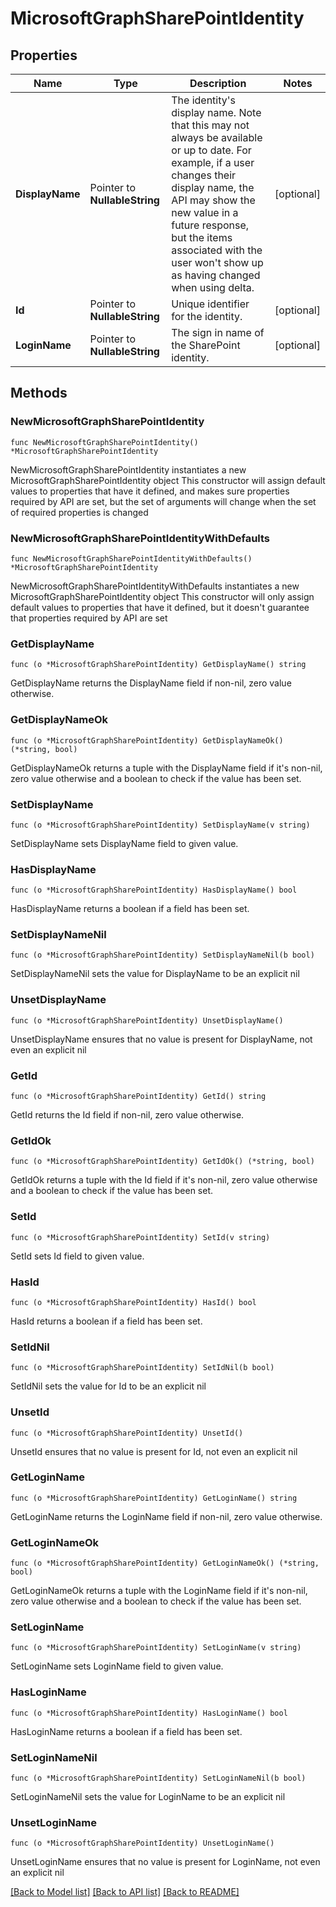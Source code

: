 # MicrosoftGraphSharePointIdentity

## Properties

Name | Type | Description | Notes
------------ | ------------- | ------------- | -------------
**DisplayName** | Pointer to **NullableString** | The identity&#39;s display name. Note that this may not always be available or up to date. For example, if a user changes their display name, the API may show the new value in a future response, but the items associated with the user won&#39;t show up as having changed when using delta. | [optional] 
**Id** | Pointer to **NullableString** | Unique identifier for the identity. | [optional] 
**LoginName** | Pointer to **NullableString** | The sign in name of the SharePoint identity. | [optional] 

## Methods

### NewMicrosoftGraphSharePointIdentity

`func NewMicrosoftGraphSharePointIdentity() *MicrosoftGraphSharePointIdentity`

NewMicrosoftGraphSharePointIdentity instantiates a new MicrosoftGraphSharePointIdentity object
This constructor will assign default values to properties that have it defined,
and makes sure properties required by API are set, but the set of arguments
will change when the set of required properties is changed

### NewMicrosoftGraphSharePointIdentityWithDefaults

`func NewMicrosoftGraphSharePointIdentityWithDefaults() *MicrosoftGraphSharePointIdentity`

NewMicrosoftGraphSharePointIdentityWithDefaults instantiates a new MicrosoftGraphSharePointIdentity object
This constructor will only assign default values to properties that have it defined,
but it doesn't guarantee that properties required by API are set

### GetDisplayName

`func (o *MicrosoftGraphSharePointIdentity) GetDisplayName() string`

GetDisplayName returns the DisplayName field if non-nil, zero value otherwise.

### GetDisplayNameOk

`func (o *MicrosoftGraphSharePointIdentity) GetDisplayNameOk() (*string, bool)`

GetDisplayNameOk returns a tuple with the DisplayName field if it's non-nil, zero value otherwise
and a boolean to check if the value has been set.

### SetDisplayName

`func (o *MicrosoftGraphSharePointIdentity) SetDisplayName(v string)`

SetDisplayName sets DisplayName field to given value.

### HasDisplayName

`func (o *MicrosoftGraphSharePointIdentity) HasDisplayName() bool`

HasDisplayName returns a boolean if a field has been set.

### SetDisplayNameNil

`func (o *MicrosoftGraphSharePointIdentity) SetDisplayNameNil(b bool)`

 SetDisplayNameNil sets the value for DisplayName to be an explicit nil

### UnsetDisplayName
`func (o *MicrosoftGraphSharePointIdentity) UnsetDisplayName()`

UnsetDisplayName ensures that no value is present for DisplayName, not even an explicit nil
### GetId

`func (o *MicrosoftGraphSharePointIdentity) GetId() string`

GetId returns the Id field if non-nil, zero value otherwise.

### GetIdOk

`func (o *MicrosoftGraphSharePointIdentity) GetIdOk() (*string, bool)`

GetIdOk returns a tuple with the Id field if it's non-nil, zero value otherwise
and a boolean to check if the value has been set.

### SetId

`func (o *MicrosoftGraphSharePointIdentity) SetId(v string)`

SetId sets Id field to given value.

### HasId

`func (o *MicrosoftGraphSharePointIdentity) HasId() bool`

HasId returns a boolean if a field has been set.

### SetIdNil

`func (o *MicrosoftGraphSharePointIdentity) SetIdNil(b bool)`

 SetIdNil sets the value for Id to be an explicit nil

### UnsetId
`func (o *MicrosoftGraphSharePointIdentity) UnsetId()`

UnsetId ensures that no value is present for Id, not even an explicit nil
### GetLoginName

`func (o *MicrosoftGraphSharePointIdentity) GetLoginName() string`

GetLoginName returns the LoginName field if non-nil, zero value otherwise.

### GetLoginNameOk

`func (o *MicrosoftGraphSharePointIdentity) GetLoginNameOk() (*string, bool)`

GetLoginNameOk returns a tuple with the LoginName field if it's non-nil, zero value otherwise
and a boolean to check if the value has been set.

### SetLoginName

`func (o *MicrosoftGraphSharePointIdentity) SetLoginName(v string)`

SetLoginName sets LoginName field to given value.

### HasLoginName

`func (o *MicrosoftGraphSharePointIdentity) HasLoginName() bool`

HasLoginName returns a boolean if a field has been set.

### SetLoginNameNil

`func (o *MicrosoftGraphSharePointIdentity) SetLoginNameNil(b bool)`

 SetLoginNameNil sets the value for LoginName to be an explicit nil

### UnsetLoginName
`func (o *MicrosoftGraphSharePointIdentity) UnsetLoginName()`

UnsetLoginName ensures that no value is present for LoginName, not even an explicit nil

[[Back to Model list]](../README.md#documentation-for-models) [[Back to API list]](../README.md#documentation-for-api-endpoints) [[Back to README]](../README.md)


